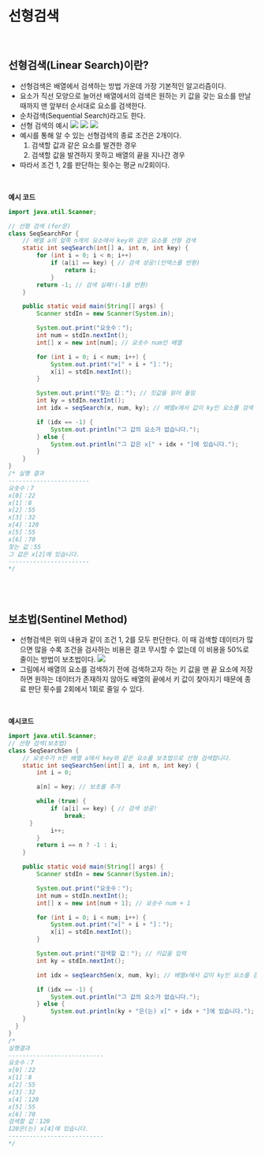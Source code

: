# 선형검색
<br>

## 선형검색(Linear Search)이란?
- 선형검색은 배열에서 검색하는 방법 가운데 가장 기본적인 알고리즘이다.
- 요소가 직선 모양으로 늘어선 배열에서의 검색은 원하는 키 값을 갖는 요소를 만날 때까지 맨 앞부터 순서대로 요소를 검색한다.
- 순차검색(Sequential Search)라고도 한다.
- 선형 검색의 예시
![](https://github.com/qlalzl9/TIL/blob/master/Algorithm/img/Linear_Search_1.png)
![](https://github.com/qlalzl9/TIL/blob/master/Algorithm/img/Linear_Search_2.png)
![](https://github.com/qlalzl9/TIL/blob/master/Algorithm/img/Linear_Search_3.png)
- 예시를 통해 알 수 있는 선형검색의 종료 조건은 2개이다.
  1. 검색할 값과 같은 요소를 발견한 경우
  2. 검색할 값을 발견하지 못하고 배열의 끝을 지나간 경우
- 따라서 조건 1, 2를 판단하는 횟수는 평균 n/2회이다.
<br>

**예시 코드**
```java
import java.util.Scanner;

// 선형 검색 (for문)
class SeqSearchFor {
	// 배열 a의 앞쪽 n개의 요소에서 key와 같은 요소를 선형 검색
	static int seqSearch(int[] a, int n, int key) {
		for (int i = 0; i < n; i++)
			if (a[i] == key) { // 검색 성공!(인덱스를 반환)
				return i;
			}
		return -1; // 검색 실패!(-1을 반환)
	}

	public static void main(String[] args) {
		Scanner stdIn = new Scanner(System.in);

		System.out.print("요솟수：");
		int num = stdIn.nextInt();
		int[] x = new int[num]; // 요솟수 num인 배열

		for (int i = 0; i < num; i++) {
			System.out.print("x[" + i + "]：");
			x[i] = stdIn.nextInt();
		}

		System.out.print("찾는 값："); // 킷값을 읽어 들임
		int ky = stdIn.nextInt();
		int idx = seqSearch(x, num, ky); // 배열x에서 값이 ky인 요소를 검색

		if (idx == -1) {
			System.out.println("그 값의 요소가 없습니다.");
		} else {
			System.out.println("그 값은 x[" + idx + "]에 있습니다.");
		}
	}
}
/* 실행 결과
-----------------------
요솟수：7
x[0]：22
x[1]：8
x[2]：55
x[3]：32
x[4]：120
x[5]：55
x[6]：70
찾는 값：55
그 값은 x[2]에 있습니다.
-----------------------
*/
```
<br><br>

## 보초법(Sentinel Method)
- 선형검색은 위의 내용과 같이 조건 1, 2를 모두 판단한다. 이 때 검색할 데이터가 많으면 많을 수록 조건을 검사하는 비용은 결코 무시할 수 없는데 이 비용을 50%로 줄이는 방법이 보초법이다.
![](https://github.com/qlalzl9/TIL/blob/master/Algorithm/img/Linear_Search_4.png)
- 그림에서 배열의 요소를 검색하기 전에 검색하고자 하는 키 값을 맨 끝 요소에 저장하면 원하는 데이터가 존재하지 않아도 배열의 끝에서 키 값이 찾아지기 때문에 종료 판단 횟수를 2회에서 1회로 줄일 수 있다.
<br>

**예시코드**
```java
import java.util.Scanner;
// 선형 검색(보초법)
class SeqSearchSen {
	// 요솟수가 n인 배열 a에서 key와 같은 요소를 보초법으로 선형 검색합니다.
	static int seqSearchSen(int[] a, int n, int key) {
		int i = 0;

		a[n] = key; // 보초를 추가

		while (true) {
			if (a[i] == key) { // 검색 성공!
				break;
      }
			i++;
		}
		return i == n ? -1 : i;
	}

	public static void main(String[] args) {
		Scanner stdIn = new Scanner(System.in);

		System.out.print("요솟수：");
		int num = stdIn.nextInt();
		int[] x = new int[num + 1]; // 요솟수 num + 1

		for (int i = 0; i < num; i++) {
			System.out.print("x[" + i + "]：");
			x[i] = stdIn.nextInt();
		}

		System.out.print("검색할 값："); // 키값을 입력
		int ky = stdIn.nextInt();

		int idx = seqSearchSen(x, num, ky); // 배열x에서 값이 ky인 요소를 검색

		if (idx == -1) {
			System.out.println("그 값의 요소가 없습니다.");
		} else {
			System.out.println(ky + "은(는) x[" + idx + "]에 있습니다.");
    }
  }
}
/*
실행결과
---------------------------
요솟수：7
x[0]：22
x[1]：8
x[2]：55
x[3]：32
x[4]：120
x[5]：55
x[6]：70
검색할 값：120
120은(는) x[4]에 있습니다.
---------------------------
*/
```
